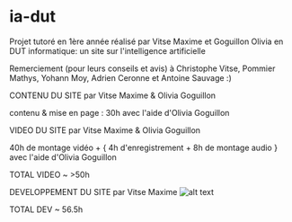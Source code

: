 # ia-dut
Projet tutoré en 1ère année réalisé par Vitse Maxime et Goguillon Olivia en DUT informatique: un site sur l'intelligence artificielle

Remerciement (pour leurs conseils et avis) à Christophe Vitse, Pommier Mathys, Yohann Moy, Adrien Ceronne et Antoine Sauvage :)

  CONTENU DU SITE par Vitse Maxime & Olivia Goguillon

contenu & mise en page : 30h avec l'aide d'Olivia Goguillon

  VIDEO DU SITE par Vitse Maxime & Olivia Goguillon
  
40h de montage vidéo   + { 4h d'enregistrement + 8h de montage audio } avec l'aide d'Olivia Goguillon

TOTAL VIDEO ~ >50h 

  DEVELOPPEMENT DU SITE par Vitse Maxime
![alt text](https://i.ibb.co/9wvD9WN/Screenshot-1.png)

TOTAL DEV ~ 56.5h 
